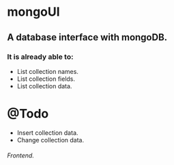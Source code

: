 mongoUI
=======

## A database interface with mongoDB.

### It is already able to:
* List collection names.
* List collection fields.
* List collection data.

@Todo
=====

- Insert collection data.
- Change collection data.
###### Frontend.